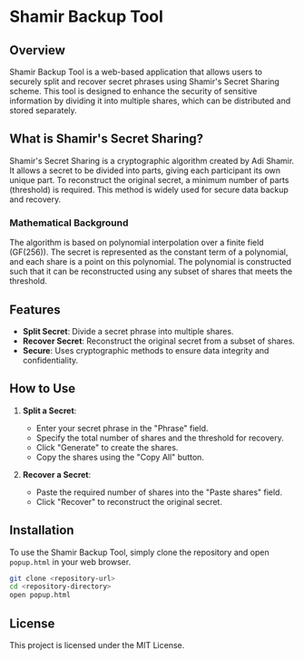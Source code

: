 # Shamir Backup Tool

## Overview

Shamir Backup Tool is a web-based application that allows users to securely split and recover secret phrases using Shamir's Secret Sharing scheme. This tool is designed to enhance the security of sensitive information by dividing it into multiple shares, which can be distributed and stored separately.

## What is Shamir's Secret Sharing?

Shamir's Secret Sharing is a cryptographic algorithm created by Adi Shamir. It allows a secret to be divided into parts, giving each participant its own unique part. To reconstruct the original secret, a minimum number of parts (threshold) is required. This method is widely used for secure data backup and recovery.

### Mathematical Background

The algorithm is based on polynomial interpolation over a finite field (GF(256)). The secret is represented as the constant term of a polynomial, and each share is a point on this polynomial. The polynomial is constructed such that it can be reconstructed using any subset of shares that meets the threshold.

## Features

- **Split Secret**: Divide a secret phrase into multiple shares.
- **Recover Secret**: Reconstruct the original secret from a subset of shares.
- **Secure**: Uses cryptographic methods to ensure data integrity and confidentiality.

## How to Use

1. **Split a Secret**:
   - Enter your secret phrase in the "Phrase" field.
   - Specify the total number of shares and the threshold for recovery.
   - Click "Generate" to create the shares.
   - Copy the shares using the "Copy All" button.

2. **Recover a Secret**:
   - Paste the required number of shares into the "Paste shares" field.
   - Click "Recover" to reconstruct the original secret.

## Installation

To use the Shamir Backup Tool, simply clone the repository and open `popup.html` in your web browser.

```bash
git clone <repository-url>
cd <repository-directory>
open popup.html
```

## License

This project is licensed under the MIT License. 